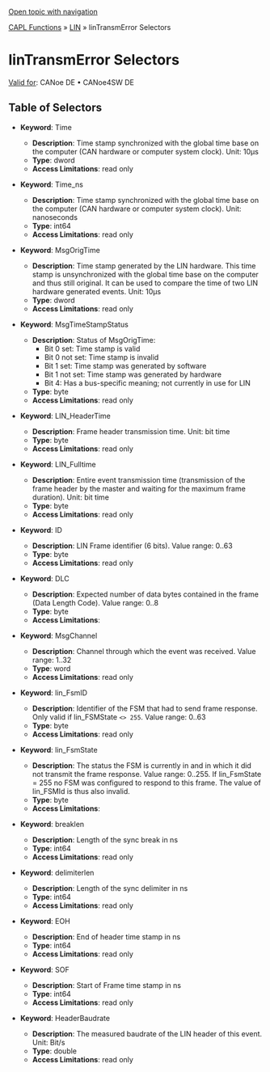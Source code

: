 [Open topic with navigation](../../../../../CANoeDEFamily.htm#Topics/CAPLFunctions/LIN/Selectors/CAPLfunctionLINTransmError.md)

[CAPL Functions](../../CAPLfunctions.md) » [LIN](../CAPLfunctionsLINOverview.md) » linTransmError Selectors

# linTransmError Selectors

[Valid for](../../../Shared/FeatureAvailability.md): CANoe DE • CANoe4SW DE

## Table of Selectors

- **Keyword**: Time
  - **Description**: Time stamp synchronized with the global time base on the computer (CAN hardware or computer system clock). Unit: 10µs
  - **Type**: dword
  - **Access Limitations**: read only

- **Keyword**: Time_ns
  - **Description**: Time stamp synchronized with the global time base on the computer (CAN hardware or computer system clock). Unit: nanoseconds
  - **Type**: int64
  - **Access Limitations**: read only

- **Keyword**: MsgOrigTime
  - **Description**: Time stamp generated by the LIN hardware. This time stamp is unsynchronized with the global time base on the computer and thus still original. It can be used to compare the time of two LIN hardware generated events. Unit: 10µs
  - **Type**: dword
  - **Access Limitations**: read only

- **Keyword**: MsgTimeStampStatus
  - **Description**: Status of MsgOrigTime:
    - Bit 0 set: Time stamp is valid
    - Bit 0 not set: Time stamp is invalid
    - Bit 1 set: Time stamp was generated by software
    - Bit 1 not set: Time stamp was generated by hardware
    - Bit 4: Has a bus-specific meaning; not currently in use for LIN
  - **Type**: byte
  - **Access Limitations**: read only

- **Keyword**: LIN_HeaderTime
  - **Description**: Frame header transmission time. Unit: bit time
  - **Type**: byte
  - **Access Limitations**: read only

- **Keyword**: LIN_Fulltime
  - **Description**: Entire event transmission time (transmission of the frame header by the master and waiting for the maximum frame duration). Unit: bit time
  - **Type**: byte
  - **Access Limitations**: read only

- **Keyword**: ID
  - **Description**: LIN Frame identifier (6 bits). Value range: 0..63
  - **Type**: byte
  - **Access Limitations**: read only

- **Keyword**: DLC
  - **Description**: Expected number of data bytes contained in the frame (Data Length Code). Value range: 0..8
  - **Type**: byte
  - **Access Limitations**:

- **Keyword**: MsgChannel
  - **Description**: Channel through which the event was received. Value range: 1..32
  - **Type**: word
  - **Access Limitations**: read only

- **Keyword**: lin_FsmID
  - **Description**: Identifier of the FSM that had to send frame response. Only valid if lin_FSMState `<> 255`. Value range: 0..63
  - **Type**: byte
  - **Access Limitations**: read only

- **Keyword**: lin_FsmState
  - **Description**: The status the FSM is currently in and in which it did not transmit the frame response. Value range: 0..255. If lin_FsmState = 255 no FSM was configured to respond to this frame. The value of lin_FSMId is thus also invalid.
  - **Type**: byte
  - **Access Limitations**:

- **Keyword**: breaklen
  - **Description**: Length of the sync break in ns
  - **Type**: int64
  - **Access Limitations**: read only

- **Keyword**: delimiterlen
  - **Description**: Length of the sync delimiter in ns
  - **Type**: int64
  - **Access Limitations**: read only

- **Keyword**: EOH
  - **Description**: End of header time stamp in ns
  - **Type**: int64
  - **Access Limitations**: read only

- **Keyword**: SOF
  - **Description**: Start of Frame time stamp in ns
  - **Type**: int64
  - **Access Limitations**: read only

- **Keyword**: HeaderBaudrate
  - **Description**: The measured baudrate of the LIN header of this event. Unit: Bit/s
  - **Type**: double
  - **Access Limitations**: read only
